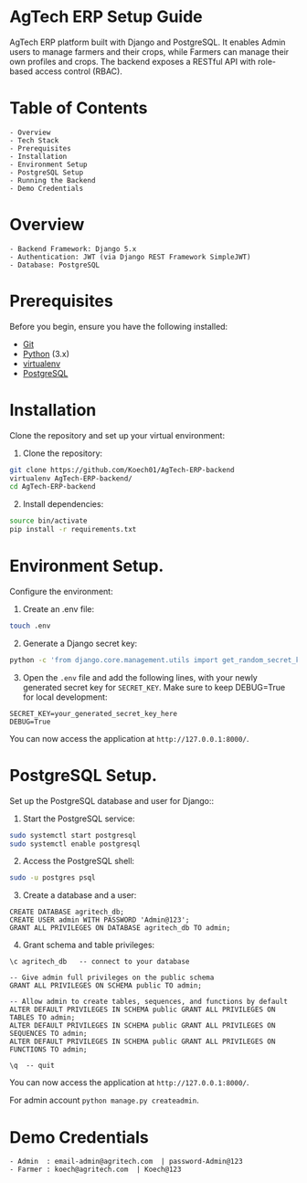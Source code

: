 # AgTech ERP Setup Guide
AgTech ERP platform built with Django and PostgreSQL. It enables Admin users to manage farmers and their crops, while Farmers can manage their own profiles and crops. The backend exposes a RESTful API with role-based access control (RBAC).


# Table of Contents
    - Overview
    - Tech Stack
    - Prerequisites
    - Installation
    - Environment Setup
    - PostgreSQL Setup  
    - Running the Backend 
    - Demo Credentials 


# Overview
    - Backend Framework: Django 5.x
    - Authentication: JWT (via Django REST Framework SimpleJWT)
    - Database: PostgreSQL


# Prerequisites
Before you begin, ensure you have the following installed:
- [Git](https://git-scm.com/downloads)
- [Python](https://www.python.org/downloads/) (3.x)
- [virtualenv](https://virtualenv.pypa.io/en/latest/installation.html)
- [PostgreSQL](https://www.postgresql.org/download/)


# Installation
Clone the repository and set up your virtual environment:

1. Clone the repository:
```bash
git clone https://github.com/Koech01/AgTech-ERP-backend
virtualenv AgTech-ERP-backend/
cd AgTech-ERP-backend
```

2. Install dependencies:
```bash
source bin/activate
pip install -r requirements.txt
```

# Environment Setup.
Configure the environment:

1. Create an .env file:
```bash
touch .env 
```

2. Generate a Django secret key:
```bash
python -c 'from django.core.management.utils import get_random_secret_key; print(get_random_secret_key())'
```

3. Open the `.env` file and add the following lines, with your newly generated secret key for `SECRET_KEY`. Make sure to keep DEBUG=True for local development:
```env
SECRET_KEY=your_generated_secret_key_here
DEBUG=True
```
You can now access the application at `http://127.0.0.1:8000/`.


# PostgreSQL Setup.
Set up the PostgreSQL database and user for Django::

1. Start the PostgreSQL service:
```bash
sudo systemctl start postgresql
sudo systemctl enable postgresql 
```

2. Access the PostgreSQL shell:
```bash
sudo -u postgres psql
```

3. Create a database and a user:
```env
CREATE DATABASE agritech_db;
CREATE USER admin WITH PASSWORD 'Admin@123';
GRANT ALL PRIVILEGES ON DATABASE agritech_db TO admin;
```

4. Grant schema and table privileges:
```env
\c agritech_db   -- connect to your database

-- Give admin full privileges on the public schema
GRANT ALL PRIVILEGES ON SCHEMA public TO admin;

-- Allow admin to create tables, sequences, and functions by default
ALTER DEFAULT PRIVILEGES IN SCHEMA public GRANT ALL PRIVILEGES ON TABLES TO admin;
ALTER DEFAULT PRIVILEGES IN SCHEMA public GRANT ALL PRIVILEGES ON SEQUENCES TO admin;
ALTER DEFAULT PRIVILEGES IN SCHEMA public GRANT ALL PRIVILEGES ON FUNCTIONS TO admin;

\q  -- quit
```

You can now access the application at `http://127.0.0.1:8000/`.

For admin account `python manage.py createadmin`.

# Demo Credentials
    - Admin  : email-admin@agritech.com  | password-Admin@123
    - Farmer : koech@agritech.com  | Koech@123